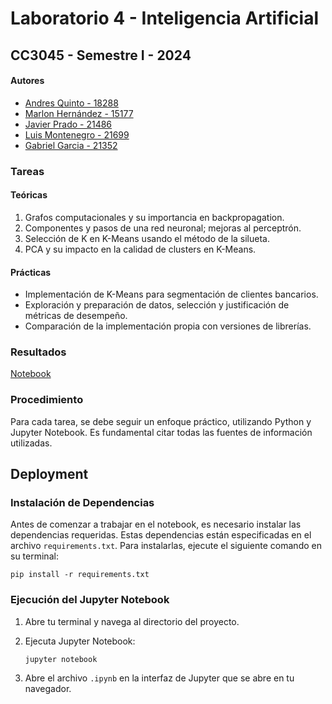 
# Laboratorio 4 - Inteligencia Artificial
## CC3045 - Semestre I - 2024
#### Autores
- [Andres Quinto - 18288](https://github.com/AndresQuinto5)
- [Marlon Hernández - 15177](https://github.com/ivanhez)
- [Javier Prado - 21486](https://github.com/Javilejoo)
- [Luis Montenegro - 21699](https://github.com/LuisMontenegro21)
- [Gabriel Garcia - 21352](https://github.com/)

### Tareas

#### Teóricas
1. Grafos computacionales y su importancia en backpropagation.
2. Componentes y pasos de una red neuronal; mejoras al perceptrón.
3. Selección de K en K-Means usando el método de la silueta.
4. PCA y su impacto en la calidad de clusters en K-Means.

#### Prácticas
- Implementación de K-Means para segmentación de clientes bancarios.
- Exploración y preparación de datos, selección y justificación de métricas de desempeño.
- Comparación de la implementación propia con versiones de librerías.


### Resultados
[Notebook](https://github.com/AndresQuinto5/IA_LAB4/blob/main/Laboratorio4.ipynb)

### Procedimiento
Para cada tarea, se debe seguir un enfoque práctico, utilizando Python y Jupyter Notebook. Es fundamental citar todas las fuentes de información utilizadas.


## Deployment
### Instalación de Dependencias
Antes de comenzar a trabajar en el notebook, es necesario instalar las dependencias requeridas. Estas dependencias están especificadas en el archivo `requirements.txt`. Para instalarlas, ejecute el siguiente comando en su terminal:

```
pip install -r requirements.txt
```

### Ejecución del Jupyter Notebook
1. Abre tu terminal y navega al directorio del proyecto.
2. Ejecuta Jupyter Notebook:

   ```
   jupyter notebook
   ```
3. Abre el archivo `.ipynb` en la interfaz de Jupyter que se abre en tu navegador.
